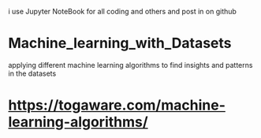 i use Jupyter NoteBook for all coding and others and post in on github

# Machine_learning_with_Datasets
applying different machine learning algorithms to find insights and patterns in the datasets

# https://togaware.com/machine-learning-algorithms/
